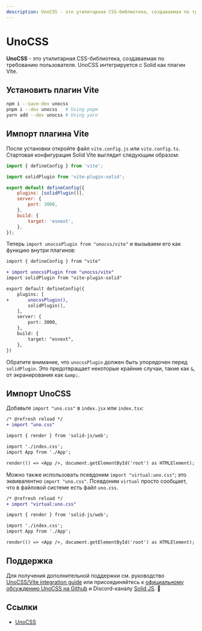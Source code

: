 ```yaml
---
description: UnoCSS - это утилитарная CSS-библиотека, создаваемая по требованию пользователя. UnoCSS интегрируется с Solid как плагин Vite
---
```


# UnoCSS

**UnoCSS** - это утилитарная CSS-библиотека, создаваемая по требованию пользователя. UnoCSS интегрируется с Solid как плагин Vite.

## Установить плагин Vite

```sh
npm i --save-dev unocss
pnpm i --dev unocss   # Using pnpm
yarn add --dev unocss # Using yarn
```

## Импорт плагина Vite

После установки откройте файл `vite.config.js` или `vite.config.ts`. Стартовая конфигурация Solid Vite выглядит следующим образом:

```js
import { defineConfig } from 'vite';

import solidPlugin from 'vite-plugin-solid';

export default defineConfig({
    plugins: [solidPlugin()],
    server: {
        port: 3000,
    },
    build: {
        target: 'esnext',
    },
});
```

Теперь `import unocssPlugin from "unocss/vite"` и вызываем его как функцию внутри плагинов:

```diff
import { defineConfig } from "vite"

+ import unocssPlugin from "unocss/vite"
import solidPlugin from "vite-plugin-solid"

export default defineConfig({
	plugins: [
+		unocssPlugin(),
		solidPlugin(),
	],
	server: {
		port: 3000,
	},
	build: {
		target: "esnext",
	},
})
```

Обратите внимание, что `unocssPlugin` должен быть упорядочен перед `solidPlugin`. Это предотвращает некоторые крайние случаи, такие как `&`, от экранирования как `&amp;`.

## Импорт UnoCSS

Добавьте `import "uno.css"` в `index.jsx` или `index.tsx`:

```diff
/* @refresh reload */
+ import "uno.css"

import { render } from 'solid-js/web';

import './index.css';
import App from './App';

render(() => <App />, document.getElementById('root') as HTMLElement);
```

Можно также использовать псевдоним `import "virtual:uno.css"`; это эквивалентно `import "uno.css"`. Псевдоним `virtual` просто сообщает, что в файловой системе есть файл `uno.css`.

```diff
/* @refresh reload */
+ import "virtual:uno.css"

import { render } from 'solid-js/web';

import './index.css';
import App from './App';

render(() => <App />, document.getElementById('root') as HTMLElement);
```

## Поддержка

Для получения дополнительной поддержки см. руководство [UnoCSS/Vite integration guide](https://github.com/unocss/unocss/tree/main/packages/vite) или присоединяйтесь к [официальному обсуждению UnoCSS на Github](https://github.com/unocss/unocss/discussions) и Discord-каналу [Solid JS](https://discord.com/invite/solidjs). 👋

## Ссылки

-   [UnoCSS](https://docs.solidjs.com/guides/how-to-guides/styling-in-solid/unocss)
